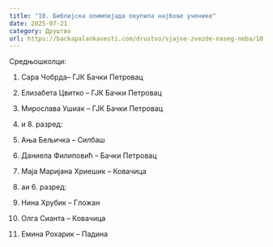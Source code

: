 ```yaml
---
title: "10. Библијска олимпијада окупила најбоље ученике"
date: 2025-07-21
category: Друштво
url: https://backapalankavesti.com/drustvo/sjajne-zvezde-naseg-neba/10-biblijska-olimpijada-okupila-najbolje-ucenike/
---
```


Средњошколци:

1. Сара Чобрда– ГЈК Бачки Петровац
2. Елизабета Цвитко – ГЈК Бачки Петровац
3. Мирослава Ушиак – ГЈК Бачки Петровац

7. и 8. разред:

1. Ања Бељичка – Силбаш
2. Даниела Филиповић – Бачки Петровац
3. Маја Маријана Хриешик – Ковачица

5. aи 6. разред:

1. Нина Хрубик – Гложан
2. Олга Сианта – Ковачица
3. Емина Рохарик – Падина
